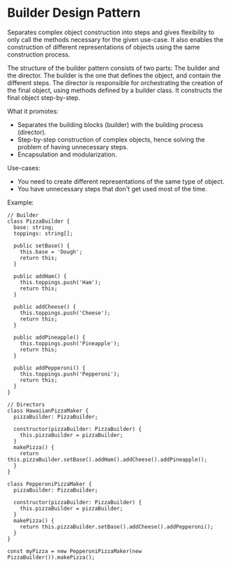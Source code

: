 # Builder Design Pattern

Separates complex object construction into steps and gives flexibility to only call the methods necessary for the given use-case.
It also enables the construction of different representations of objects using the same construction process.

The structure of the builder pattern consists of two parts: The builder and the director.
The builder is the one that defines the object, and contain the different steps.
The director is responsible for orchestrating the creation of the final object, using methods defined by a builder class. It constructs the final object step-by-step.

What it promotes:
- Separates the building blocks (builder) with the building process (director).
- Step-by-step construction of complex objects, hence solving the problem of having unnecessary steps.
- Encapsulation and modularization.

Use-cases:
- You need to create different representations of the same type of object.
- You have unnecessary steps that don't get used most of the time.

Example:
```
// Builder
class PizzaBuilder {
  base: string;
  toppings: string[];

  public setBase() {
    this.base = 'Dough';
    return this;
  }

  public addHam() {
    this.toppings.push('Ham');
    return this;
  }

  public addCheese() {
    this.toppings.push('Cheese');
    return this;
  }

  public addPineapple() {
    this.toppings.push('Pineapple');
    return this;
  }

  public addPepperoni() {
    this.toppings.push('Pepperoni');
    return this;
  }
}

// Directors
class HawaiianPizzaMaker {
  pizzaBuilder: PizzaBuilder;

  constructor(pizzaBuilder: PizzaBuilder) {
    this.pizzaBuilder = pizzaBuilder;
  }
  makePizza() {
    return this.pizzaBuilder.setBase().addHam().addCheese().addPineapple();
  }
}

class PepperoniPizzaMaker {
  pizzaBuilder: PizzaBuilder;

  constructor(pizzaBuilder: PizzaBuilder) {
    this.pizzaBuilder = pizzaBuilder;
  }
  makePizza() {
    return this.pizzaBuilder.setBase().addCheese().addPepperoni();
  }
}

const myPizza = new PepperoniPizzaMaker(new PizzaBuilder()).makePizza();
```